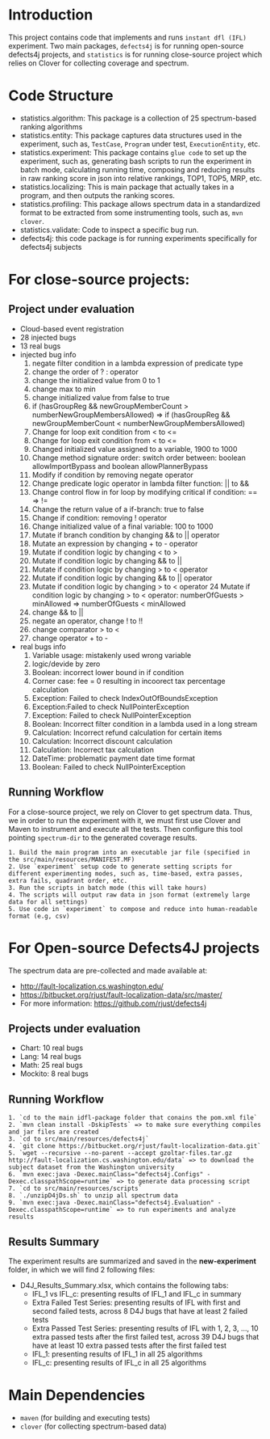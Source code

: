 # Introduction
This project contains code that implements and runs `instant dfl (IFL)` experiment. Two main packages, `defects4j` is for running open-source defects4j projects, 
and `statistics` is for running close-source project which relies on Clover for collecting coverage and spectrum.  

# Code Structure
- statistics.algorithm: This package is a collection of 25 spectrum-based ranking algorithms
- statistics.entity: This package captures data structures used in the experiment, such as, `TestCase`, `Program` under test, `ExecutionEntity`, etc.
- statistics.experiment: This package contains `glue code` to set up the experiment, such as, generating bash scripts to run the experiment in batch mode, calculating running time, composing
and reducing results in raw ranking score in json into relative rankings, TOP1, TOP5, MRP, etc.
- statistics.localizing: This is main package that actually takes in a program, and then outputs the ranking scores.
- statistics.profiling: This package allows spectrum data in a standardized format to be extracted from some instrumenting tools, such as, `mvn clover`.
- statistics.validate: Code to inspect a specific bug run.
- defects4j: this code package is for running experiments specifically for defects4j subjects

# For close-source projects:
## Project under evaluation
- Cloud-based event registration
- 28 injected bugs
- 13 real bugs
- injected bug info
    1. negate filter condition in a lambda expression of predicate type
    2. change the order of ? : operator
    3. change the initialized value from 0 to 1
    4. change max to min
    5. change initialized value from false to true
    6. if (hasGroupReg && newGroupMemberCount > numberNewGroupMembersAllowed) => if (hasGroupReg && newGroupMemberCount < numberNewGroupMembersAllowed)
    7. Change for loop exit condition from < to <=
    8. Change for loop exit condition from < to <=
    9. Changed initialized value assigned to a variable, 1900 to 1000
    10. Change method signature order: switch order between: boolean allowImportBypass and boolean allowPlannerBypass
    11. Modify if condition by removing negate operator
    12. Change predicate logic operator in lambda filter function: || to &&
    13. Change control flow in for loop by modifying critical if condition: == => !=
    14. Change the return value of a if-branch: true to false
    15. Change if condition: removing ! operator
    16. Change initialized value of a final variable: 100 to 1000
    17. Mutate if branch condition by changing && to || operator
    18. Mutate an expression by changing + to - operator
    19. Mutate if condition logic by changing < to >
    20. Mutate if condition logic by changing && to ||
    21. Mutate if condition logic by changing > to < operator
    22. Mutate if condition logic by changing && to || operator
    23. Mutate if condition logic by changing > to < operator
    24 Mutate if condition logic by changing > to < operator: numberOfGuests > minAllowed => numberOfGuests < minAllowed
    25. change && to ||
    26. negate an operator, change ! to !!
    27. change comparator > to <
    28. change operator + to -
- real bugs info
    1. Variable usage: mistakenly used wrong variable
    2. logic/devide by zero
    3. Boolean: incorrect lower bound in if condition
    4. Corner case: fee = 0 resulting in incoorect tax percentage calculation
    5. Exception: Failed to check IndexOutOfBoundsException
    6. Exception:Failed to check NullPointerException
    7. Exception: Failed to check NullPointerException
    8. Boolean: Incorrect filter condition in a lambda used in a long stream
    9. Calculation: Incorrect refund calculation for certain items
    10. Calculation: Incorrect discount calculation
    11. Calculation: Incorrect tax calculation 
    12. DateTime: problematic payment date time format 
    13. Boolean: Failed to check NullPointerException
## Running Workflow
For a close-source project, we rely on Clover to get spectrum data. Thus, we in order to run the experiment with it, we must first use Clover and Maven
to instrument and execute all the tests. Then configure this tool pointing `spectrum-dir` to the generated coverage results. 

    1. Build the main program into an executable jar file (specified in the src/main/resources/MANIFEST.MF)
    2. Use `experiment` setup code to generate setting scripts for different experimenting modes, such as, time-based, extra passes, extra fails, quadrant order, etc.
    3. Run the scripts in batch mode (this will take hours)
    4. The scripts will output raw data in json format (extremely large data for all settings)
    5. Use code in `experiment` to compose and reduce into human-readable format (e.g, csv)

# For Open-source Defects4J projects
The spectrum data are pre-collected and made available at: 
- http://fault-localization.cs.washington.edu/ 
- https://bitbucket.org/rjust/fault-localization-data/src/master/
- For more information: https://github.com/rjust/defects4j  
## Projects under evaluation
- Chart: 10 real bugs
- Lang: 14 real bugs
- Math: 25 real bugs
- Mockito: 8 real bugs 
## Running Workflow
    1. `cd to the main idfl-package folder that conains the pom.xml file`
    2. `mvn clean install -DskipTests` => to make sure everything compiles and jar files are created
    3. `cd to src/main/resources/defects4j`
    4. `git clone https://bitbucket.org/rjust/fault-localization-data.git`
    5. `wget --recursive --no-parent --accept gzoltar-files.tar.gz http://fault-localization.cs.washington.edu/data` => to download the subject dataset from the Washington university
    6. `mvn exec:java -Dexec.mainClass="defects4j.Configs" -Dexec.classpathScope=runtime` => to generate data processing script
    7. `cd to src/main/resources/scripts`
    8. `./unzipD4jDs.sh` to unzip all spectrum data
    9. `mvn exec:java -Dexec.mainClass="defects4j.Evaluation" -Dexec.classpathScope=runtime` => to run experiments and analyze results
## Results Summary
The experiment results are summarized and saved in the **new-experiment** folder, in which we will find 2 following files:
- D4J_Results_Summary.xlsx, which contains the following tabs:
    - IFL_1 vs IFL_c: presenting results of IFL_1 and IFL_c in summary 
    - Extra Failed Test Series: presenting results of IFL with first and second failed tests, across 8 D4J bugs that have at least 2 failed tests
    - Extra Passed Test Series: presenting results of IFL with 1, 2, 3, ..., 10 extra passed tests after the first failed test, across 39 D4J bugs that have at least 10 extra passed tests after the first failed test
    - IFL_1: presenting results of IFL_1 in all 25 algorithms
    - IFL_c: presenting results of IFL_c in all 25 algorithms 
 
# Main Dependencies
- `maven` (for building and executing tests)
- `clover` (for collecting spectrum-based data)
  
  

